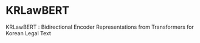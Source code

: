 # KRLawBERT
KRLawBERT : Bidirectional Encoder Representations from Transformers for Korean Legal Text
